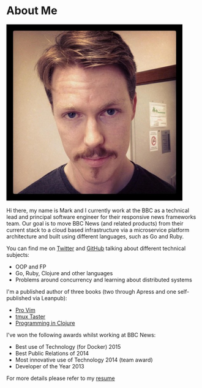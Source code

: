 # About Me

<img src="../images/profile.jpg" class="profile">

Hi there, my name is Mark and I currently work at the BBC as a technical lead and principal software engineer for their responsive news frameworks team. Our goal is to move BBC News (and related products) from their current stack to a cloud based infrastructure via a microservice platform architecture and built using different languages, such as Go and Ruby.

You can find me on [Twitter](http://www.twitter.com/integralist) and [GitHub](https://github.com/integralist) talking about different technical subjects:

- OOP and FP
- Go, Ruby, Clojure and other languages
- Problems around concurrency and learning about distributed systems

I'm a published author of three books (two through Apress and one self-published via Leanpub):

- [Pro Vim](http://www.amazon.co.uk/Pro-Vim-Mark-McDonnell/dp/1484202511/ref=sr_1_1)
- [tmux Taster](http://www.amazon.co.uk/tmux-Taster-Mark-McDonnell-ebook/dp/B00OPTU7LY/ref=sr_1_1)
- [Programming in Clojure](https://leanpub.com/programming-clojure/)

I've won the following awards whilst working at BBC News:

- Best use of Technology (for Docker) 2015
- Best Public Relations of 2014
- Most innovative use of Technology 2014 (team award)
- Developer of the Year 2013

For more details please refer to my [resume](http://www.integralist.co.uk/Resume/)
